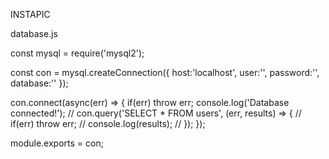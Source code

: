 INSTAPIC

database.js

const mysql = require('mysql2');

 const con = mysql.createConnection({
    host:'localhost',
    user:'',
    password:'',
    database:''
 });

con.connect(async(err) => {
    if(err) throw err;
    console.log('Database connected!');
    // con.query('SELECT * FROM users', (err, results) => {
    //     if(err) throw err;
    //     console.log(results);
    // });
});

module.exports = con;
